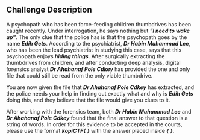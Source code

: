 
**Challenge Description**
-------------------------

A psychopath who has been force-feeding children thumbdrives has been caught recently. Under interrogation, he says nothing but ***"I need to wake up"***. The only clue that the police has is that the psychopath goes by the name ***Edih Gets***. According to the psychiatrist, ***Dr Habin Muhammad Lee***, who has been the lead psychiatrist in studying this case, says that this psychopath enjoys ***hiding things***. After surgically extracting the thumbdrives from children, and after conducting deep analysis, digital forensics analyst ***Dr Ahahanaf Pole Cdkey*** has provided the one and only file that could still be read from the only viable thumbdrive.

You are now given the file that ***Dr Ahahanaf Pole Cdkey*** has extracted, and the police needs your help in finding out exactly what and why is ***Edih Gets*** doing this, and they believe that the file would give you clues to it.

After working with the forensics team, both ***Dr Habin Muhammad Lee*** and ***Dr Ahahanaf Pole Cdkey*** found that the final answer to that question is a string of words. In order for this evidence to be accepted in the courts, please use the format ***kopiCTF{ }*** with the answer placed inside ***{ }***.
